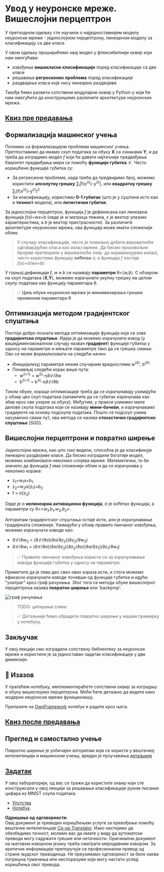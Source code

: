 <!--
CO_OP_TRANSLATOR_METADATA:
{
  "original_hash": "186bf7eeab776b36f557357ea56d4751",
  "translation_date": "2025-08-25T23:46:33+00:00",
  "source_file": "lessons/3-NeuralNetworks/04-OwnFramework/README.md",
  "language_code": "sr"
}
-->
# Увод у неуронске мреже. Вишеслојни перцептрон

У претходном одељку сте научили о најједноставнијем моделу неуронске мреже - једнослојном перцептрону, линеарном моделу за класификацију са две класе.

У овом одељку проширићемо овај модел у флексибилнији оквир који нам омогућава:

* извођење **вишекласне класификације** поред класификације са две класе
* решавање **регресионих проблема** поред класификације
* раздвајање класа које нису линеарно раздвојиве

Такође ћемо развити сопствени модуларни оквир у Python-у који ће нам омогућити да конструишемо различите архитектуре неуронских мрежа.

## [Квиз пре предавања](https://ff-quizzes.netlify.app/en/ai/quiz/7)

## Формализација машинског учења

Почнимо са формализацијом проблема машинског учења. Претпоставимо да имамо скуп података за обуку **X** са ознакама **Y**, и да треба да изградимо модел *f* који ће давати најтачније предвиђања. Квалитет предвиђања мери се помоћу **функције губитка** ℒ. Често коришћене функције губитка су:

* За регресионе проблеме, када треба да предвидимо број, можемо користити **апсолутну грешку** ∑<sub>i</sub>|f(x<sup>(i)</sup>)-y<sup>(i)</sup>|, или **квадратну грешку** ∑<sub>i</sub>(f(x<sup>(i)</sup>)-y<sup>(i)</sup>)<sup>2</sup>
* За класификацију, користимо **0-1 губитак** (што је у суштини исто као и **тачност** модела), или **логистички губитак**.

За једнослојни перцептрон, функција *f* је дефинисана као линеарна функција *f(x)=wx+b* (овде је *w* матрица тежина, *x* је вектор улазних карактеристика, а *b* је вектор пристрасности). За различите архитектуре неуронских мрежа, ова функција може имати сложенији облик.

> У случају класификације, често је пожељно добити вероватноће одговарајућих класа као излаз мреже. Да бисмо произвољне бројеве претворили у вероватноће (нпр. да нормализујемо излаз), често користимо функцију **softmax** σ, и функција *f* постаје *f(x)=σ(wx+b)*.

У горњој дефиницији *f*, *w* и *b* се називају **параметри** θ=⟨*w,b*⟩. С обзиром на скуп података ⟨**X**,**Y**⟩, можемо израчунати укупну грешку на целом скупу података као функцију параметара θ.

> ✅ **Циљ обуке неуронске мреже је минимизирање грешке променом параметара θ**

## Оптимизација методом градијентског спуштања

Постоји добро позната метода оптимизације функција која се зове **градијентско спуштање**. Идеја је да можемо израчунати извод (у вишедимензионалном случају назван **градијент**) функције губитка у односу на параметре и мењати параметре тако да се грешка смањи. Ово се може формализовати на следећи начин:

* Иницијализуј параметре неким случајним вредностима w<sup>(0)</sup>, b<sup>(0)</sup>
* Понављај следећи корак више пута:
    - w<sup>(i+1)</sup> = w<sup>(i)</sup>-η∂ℒ/∂w
    - b<sup>(i+1)</sup> = b<sup>(i)</sup>-η∂ℒ/∂b

Током обуке, кораци оптимизације треба да се израчунавају узимајући у обзир цео скуп података (запамтите да се губитак израчунава као збир кроз све узорке за обуку). Међутим, у пракси узимамо мале делове скупа података који се називају **мини-бачеви**, и израчунавамо градијенте на основу подскупа података. Пошто се подскуп узима насумично сваки пут, ова метода се назива **стохастичко градијентско спуштање** (SGD).

## Вишеслојни перцептрони и повратно ширење

Једнослојна мрежа, као што смо видели, способна је да класификује линеарно раздвојиве класе. Да бисмо изградили богатији модел, можемо комбиновати неколико слојева мреже. Математички, то би значило да функција *f* има сложенији облик и да се израчунава у неколико корака:
* z<sub>1</sub>=w<sub>1</sub>x+b<sub>1</sub>
* z<sub>2</sub>=w<sub>2</sub>α(z<sub>1</sub>)+b<sub>2</sub>
* f = σ(z<sub>2</sub>)

Овде је α **нелинеарна активациона функција**, σ је softmax функција, а параметри су θ=<*w<sub>1</sub>,b<sub>1</sub>,w<sub>2</sub>,b<sub>2</sub>*>.

Алгоритам градијентског спуштања остаје исти, али је израчунавање градијената сложеније. Узимајући у обзир правило ланчаног извођења, можемо израчунати изводе као:

* ∂ℒ/∂w<sub>2</sub> = (∂ℒ/∂σ)(∂σ/∂z<sub>2</sub>)(∂z<sub>2</sub>/∂w<sub>2</sub>)
* ∂ℒ/∂w<sub>1</sub> = (∂ℒ/∂σ)(∂σ/∂z<sub>2</sub>)(∂z<sub>2</sub>/∂α)(∂α/∂z<sub>1</sub>)(∂z<sub>1</sub>/∂w<sub>1</sub>)

> ✅ Правило ланчаног извођења користи се за израчунавање изводa функције губитка у односу на параметре.

Приметите да је леви део свих ових израза исти, и стога можемо ефикасно израчунати изводе почевши од функције губитка и идући "унатраг" кроз граф рачунања. Због тога се метода обуке вишеслојног перцептрона назива **повратно ширење** или 'backprop'.

<img alt="граф рачунања" src="images/ComputeGraphGrad.png"/>

> TODO: цитирање слике

> ✅ Детаљније ћемо обрадити повратно ширење у нашем примерку у нотебуку.  

## Закључак

У овој лекцији смо изградили сопствену библиотеку за неуронске мреже и користили је за једноставан задатак класификације у две димензије.

## 🚀 Изазов

У пратећем нотебуку, имплементираћете сопствени оквир за изградњу и обуку вишеслојних перцептрона. Моћи ћете детаљно да видите како модерне неуронске мреже функционишу.

Прелазите на [OwnFramework](../../../../../lessons/3-NeuralNetworks/04-OwnFramework/OwnFramework.ipynb) нотебук и радите кроз њега.

## [Квиз после предавања](https://ff-quizzes.netlify.app/en/ai/quiz/8)

## Преглед и самостално учење

Повратно ширење је уобичајен алгоритам који се користи у вештачкој интелигенцији и машинском учењу, вредан је проучавања [детаљније](https://wikipedia.org/wiki/Backpropagation)

## [Задатак](lab/README.md)

У овој лабораторији, од вас се тражи да користите оквир који сте конструисали у овој лекцији за решавање класификације руком писаних цифара из MNIST скупа података.

* [Упутства](lab/README.md)
* [Нотебук](../../../../../lessons/3-NeuralNetworks/04-OwnFramework/lab/MyFW_MNIST.ipynb)

**Одрицање од одговорности**:  
Овај документ је преведен коришћењем услуге за превођење помоћу вештачке интелигенције [Co-op Translator](https://github.com/Azure/co-op-translator). Иако настојимо да обезбедимо тачност, молимо вас да имате у виду да аутоматски преводи могу садржати грешке или нетачности. Оригинални документ на његовом изворном језику треба сматрати меродавним извором. За критичне информације препоручује се професионални превод од стране људског преводиоца. Не преузимамо одговорност за било каква погрешна тумачења или неспоразуме који могу настати услед коришћења овог превода.